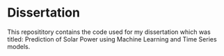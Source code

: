 # Dissertation

This reposititory contains the code used for my dissertation which was titled: Prediction of Solar Power using Machine Learning and Time Series models.
